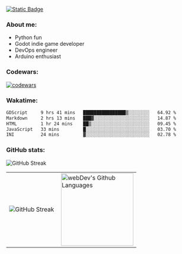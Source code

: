 [![Static Badge](https://img.shields.io/badge/Telegram-blue?style=flat&logo=telegram&link=https://t.me/sfkulagin)](https://t.me/sfkulagin)
### About me:

- Python fun
- Godot indie game developer
- DevOps engineer
- Arduino enthusiast

### Codewars:

[![codewars](https://www.codewars.com/users/talkafk/badges/large)](https://www.codewars.com/users/talkafk)

### Wakatime:

<!--START_SECTION:waka-->

```txt
GDScript     9 hrs 41 mins   ████████████████▒░░░░░░░░   64.92 %
Markdown     2 hrs 13 mins   ███▓░░░░░░░░░░░░░░░░░░░░░   14.87 %
HTML         1 hr 24 mins    ██▒░░░░░░░░░░░░░░░░░░░░░░   09.45 %
JavaScript   33 mins         █░░░░░░░░░░░░░░░░░░░░░░░░   03.70 %
INI          24 mins         ▓░░░░░░░░░░░░░░░░░░░░░░░░   02.78 %
```

<!--END_SECTION:waka-->

### GitHub stats:
![GitHub Streak](https://github-readme-stats.vercel.app/api?username=talkafk&theme=dark)
<table style="border: 0;">
  <tr>
    <td>
      <img src="https://github-readme-streak-stats-eight.vercel.app/?user=talkafk&theme=dark&hide_border=true&short_numbers=true" alt="GitHub Streak" />
    </td>
    <td>
      <img height="195px" align="right" alt="webDev's Github Languages" src="https://github-readme-stats.vercel.app/api/top-langs/?username=talkafk&layout=donut&theme=dark" />
    </td>
  </tr>
</table>

